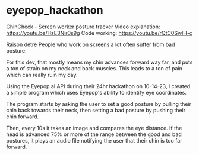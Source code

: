 # eyepop_hackathon
ChinCheck - Screen worker posture tracker
Video explanation: https://youtu.be/HzE3Nir0s9g
Code working: https://youtu.be/rQtC0SwlH-c


Raison dêtre
People who work on screens a lot often suffer from bad posture. 

For this dev, that mostly means my chin advances forward way far, and puts a ton of strain on my neck and back muscles. 
This leads to a ton of pain which can really ruin my day. 

Using the Eyepop.ai API during their 24hr hackathon on 10-14-23, I created a simple program which uses Eyepop's ability to identify eye coordinates. 

The program starts by asking the user to set a good posture by pulling their chin back towards their neck, then setting a bad posture by pushing their chin forward. 

Then, every 10s it takes an image and compares the eye distance. If the head is advanced 75% or more of the range between the good and bad postures, it plays an audio file notifying the user that their chin is too far forward. 

